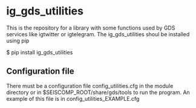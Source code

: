 # ig_gds_utilities
This is the repository for a library with some functions used by GDS services like igtwitter or igtelegram. 
The ig_gds_utilities shoul be installed using pip

$ pip install ig_gds_utilities 

## Configuration file

There must be a configuration file config_utilities.cfg in the module directory or in $SEISCOMP_ROOT/share/gds/tools to run the program. An example of this file is in config_utilities_EXAMPLE.cfg
